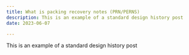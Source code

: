 ```yaml
---
title: What is packing recovery notes (PRN/PERNS)
description: This is an example of a standard design history post
date: 2023-06-07

---
```


This is an example of a standard design history post
